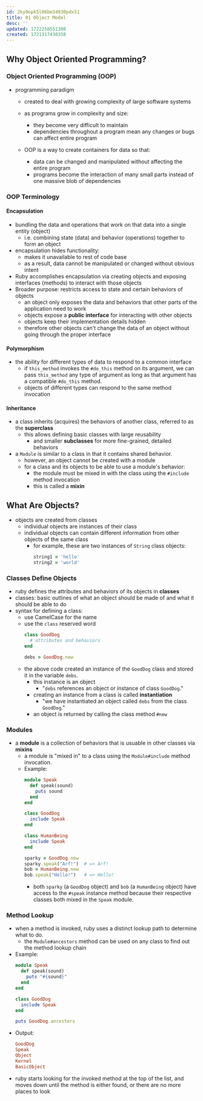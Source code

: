```yaml
---
id: 2ky0opk5l06bm34930pdx51
title: 01 Object Model
desc: ''
updated: 1722258551308
created: 1721317430358
---
```

## Why Object Oriented Programming?
### Object Oriented Programming (OOP)
- programming paradigm
  - created to deal with growing complexity of large software systems
  - as programs grow in complexity and size:
    - they become very difficult to maintain
    - dependencies throughout a program mean any changes or bugs can affect entire program

  - OOP is a way to create containers for data so that:
    - data can be changed and manipulated without affecting the entire program
    - programs become the interaction of many small parts
  instead of one massive blob of dependencies
### OOP Terminology
#### Encapsulation
- bundling the data and operations that work on that data into a single entity (object)
  - i.e. combining state (data) and behavior (operations) together to form an object
- encapsulation hides functionality:
  - makes it unavailable to rest of code base
  - as a result, data cannot be manipulated or changed without obvious intent
- Ruby accomplishes encapsulation via creating objects and exposing interfaces (methods) to interact with those objects
- Broader purpose: restricts access to state and certain behaviors of objects
  - an object only exposes the data and behaviors that other parts of the application need to work
  - objects expose a **public interface** for interacting with other objects
  - objects keep their implementation details hidden
  - therefore other objects can't change the data of an object without going through the proper interface
#### Polymorphism
- the ability for different types of data to respond to a common interface
  - if `this_method` invokes the `#do_this` method on its argument, we can pass `this_method` any type of argument as long as that argument has a compatible `#do_this` method.
  - objects of different types can respond to the same method invocation
#### Inheritance
- a class inherits (acquires) the behaviors of another class, referred to as the **superclass**
  - this allows defining basic classes with large reusability
    - and smaller **subclasses** for more fine-grained, detailed behaviors
- a `Module` is similar to a class in that it contains shared behavior.
  - however, an object cannot be created with a module
  - for a class and its objects to be able to use a module's behavior:
    - the module must be mixed in with the class using the `#include` method invocation
    - this is called a **mixin**
## What Are Objects?
- objects are created from classes
  - individual objects are instances of their class
  - individual objects can contain different information from other objects of the same class
    - for example, these are two instances of `String` class objects:
      ```ruby
      string1 = 'hello'
      string2 = 'world'
      ```
### Classes Define Objects
- ruby defines the attributes and behaviors of its objects in **classes**
- classes: basic outlines of what an object should be made of and what it should be able to do
- syntax for defining a class:
  - use CamelCase for the name
  - use the `class` reserved word
    ```ruby
    class GoodDog
      # attributes and behaviors
    end

    debs = GoodDog.new
    ```
  - the above code created an instance of the `GoodDog` class and stored it in the variable `debs`.
    - this instance is an object
      - "`debs` references an object or instance of class `GoodDog`."
    - creating an instance from a class is called **instantiation**
      - "we have instantiated an object called `debs` from the class `GoodDog`."
    - an object is returned by calling the class method `#new`
### Modules
- a **module** is a collection of behaviors that is usuable in other classes via **mixins**
  - a module is "mixed in" to a class using the `Module#include` method invocation.
  - Example:
    ```ruby
    module Speak
      def speak(sound)
        puts sound
      end
    end

    class GoodDog
      include Speak
    end

    class HumanBeing
      include Speak
    end

    sparky = GoodDog.new
    sparky.speak("Arf!")  # => Arf!
    bob = HumanBeing.new
    bob.speak("Hello!")   # => Hello!
    ```
    - both `sparky` (a `GoodDog` object) and `bob` (a `HumanBeing` object) have access to the `#speak` instance method because their respective classes both mixed in the `Speak` module.
### Method Lookup
- when a method is invoked, ruby uses a distinct lookup path to determine what to do.
  - the `Module#ancestors` method can be used on any class to find out the method lookup chain
- Example:
    ```ruby
    module Speak
      def speak(sound)
        puts "#{sound}"
      end
    end

    class GoodDog
      include Speak
    end

    puts GoodDog.ancestors
    ```
- Output:
    ```ruby
    GoodDog
    Speak
    Object
    Kernel
    BasicObject
    ```
- ruby starts looking for the invoked method at the top of the list, and moves down until the method is either found, or there are no more places to look